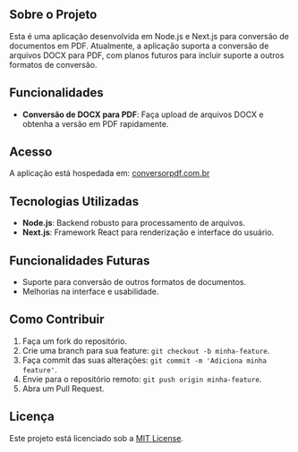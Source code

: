 ## Sobre o Projeto

Esta é uma aplicação desenvolvida em Node.js e Next.js para conversão de documentos em PDF. Atualmente, a aplicação suporta a conversão de arquivos DOCX para PDF, com planos futuros para incluir suporte a outros formatos de conversão.

## Funcionalidades

- **Conversão de DOCX para PDF**: Faça upload de arquivos DOCX e obtenha a versão em PDF rapidamente.

## Acesso

A aplicação está hospedada em: [conversorpdf.com.br](https://conversorpdf.com.br)

## Tecnologias Utilizadas

- **Node.js**: Backend robusto para processamento de arquivos.
- **Next.js**: Framework React para renderização e interface do usuário.

## Funcionalidades Futuras

- Suporte para conversão de outros formatos de documentos.
- Melhorias na interface e usabilidade.

## Como Contribuir

1. Faça um fork do repositório.
2. Crie uma branch para sua feature: `git checkout -b minha-feature`.
3. Faça commit das suas alterações: `git commit -m 'Adiciona minha feature'`.
4. Envie para o repositório remoto: `git push origin minha-feature`.
5. Abra um Pull Request.

## Licença

Este projeto está licenciado sob a [MIT License](LICENSE).